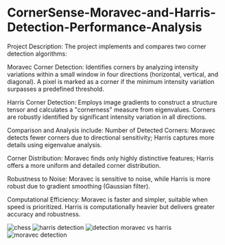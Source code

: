 # CornerSense-Moravec-and-Harris-Detection-Performance-Analysis
Project Description:
The project implements and compares two corner detection algorithms:

Moravec Corner Detection: Identifies corners by analyzing intensity variations within a small window in four directions (horizontal, vertical, and diagonal). A pixel is marked as a corner if the minimum intensity variation surpasses a predefined threshold.

Harris Corner Detection: Employs image gradients to construct a structure tensor and calculates a "cornerness" measure from eigenvalues. Corners are robustly identified by significant intensity variation in all directions.

Comparison and Analysis include:
Number of Detected Corners: Moravec detects fewer corners due to directional sensitivity; Harris captures more details using eigenvalue analysis.

Corner Distribution: Moravec finds only highly distinctive features; Harris offers a more uniform and detailed corner distribution.

Robustness to Noise: Moravec is sensitive to noise, while Harris is more robust due to gradient smoothing (Gaussian filter).

Computational Efficiency: Moravec is faster and simpler, suitable when speed is prioritized. Harris is computationally heavier but delivers greater accuracy and robustness.

![chess](https://github.com/user-attachments/assets/46cbf5a1-f675-487b-afff-2cce89dd204e)
![harris detection](https://github.com/user-attachments/assets/9b1a67ea-fb43-443a-92f7-6b62d7321e9f)
![detection moravec vs harris](https://github.com/user-attachments/assets/e41667f7-9fe7-4ef3-b528-1a8627a9b812)
![moravec detection](https://github.com/user-attachments/assets/7de2c2ee-f1bb-41e7-8215-81cea07e5371)
